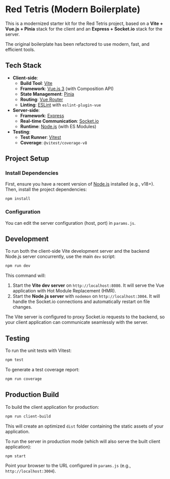 # Red Tetris (Modern Boilerplate)

This is a modernized starter kit for the Red Tetris project, based on a **Vite + Vue.js + Pinia** stack for the client and an **Express + Socket.io** stack for the server.

The original boilerplate has been refactored to use modern, fast, and efficient tools.

## Tech Stack

-   **Client-side**:
    -   **Build Tool**: [Vite](https://vitejs.dev/)
    -   **Framework**: [Vue.js 3](https://vuejs.org/) (with Composition API)
    -   **State Management**: [Pinia](https://pinia.vuejs.org/)
    -   **Routing**: [Vue Router](https://router.vuejs.org/)
    -   **Linting**: [ESLint](https://eslint.org/) with `eslint-plugin-vue`
-   **Server-side**:
    -   **Framework**: [Express](https://expressjs.com/)
    -   **Real-time Communication**: [Socket.io](https://socket.io/)
    -   **Runtime**: [Node.js](https://nodejs.org/) (with ES Modules)
-   **Testing**:
    -   **Test Runner**: [Vitest](https://vitest.dev/)
    -   **Coverage**: `@vitest/coverage-v8`

## Project Setup

### Install Dependencies

First, ensure you have a recent version of [Node.js](https://nodejs.org/en/) installed (e.g., v18+). Then, install the project dependencies:

```bash
npm install
```

### Configuration

You can edit the server configuration (host, port) in `params.js`.

## Development

To run both the client-side Vite development server and the backend Node.js server concurrently, use the main `dev` script:

```bash
npm run dev
```

This command will:
1.  Start the **Vite dev server** on `http://localhost:8080`. It will serve the Vue application with Hot Module Replacement (HMR).
2.  Start the **Node.js server** with `nodemon` on `http://localhost:3004`. It will handle the Socket.io connections and automatically restart on file changes.

The Vite server is configured to proxy Socket.io requests to the backend, so your client application can communicate seamlessly with the server.

## Testing

To run the unit tests with Vitest:

```bash
npm test
```

To generate a test coverage report:

```bash
npm run coverage
```

## Production Build

To build the client application for production:

```bash
npm run client-build
```

This will create an optimized `dist` folder containing the static assets of your application.

To run the server in production mode (which will also serve the built client application):

```bash
npm start
```

Point your browser to the URL configured in `params.js` (e.g., `http://localhost:3004`).
